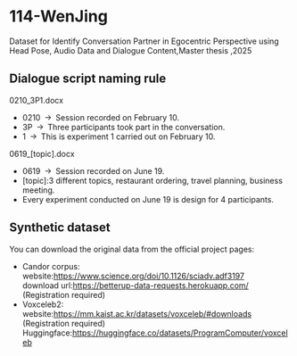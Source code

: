 # 114-WenJing
Dataset for Identify Conversation Partner in Egocentric Perspective using Head Pose, Audio Data and Dialogue Content,Master thesis ,2025
## Dialogue script naming rule
0210_3P1.docx
- 0210 → Session recorded on February 10.
- 3P → Three participants took part in the conversation.
- 1 → This is experiment 1 carried out on February 10.

0619_[topic].docx
- 0619 → Session recorded on June 19.
- [topic]:3 different topics, restaurant ordering, travel planning, business meeting.
- Every experiment conducted on June 19 is design for 4 participants.




## Synthetic dataset
You can download the original data from the official project pages:
- Candor corpus:   
  website:https://www.science.org/doi/10.1126/sciadv.adf3197   
  download url:https://betterup-data-requests.herokuapp.com/ (Registration required)
- Voxceleb2:  
  website:https://mm.kaist.ac.kr/datasets/voxceleb/#downloads (Registration required)
  Huggingface:https://huggingface.co/datasets/ProgramComputer/voxceleb
